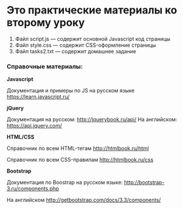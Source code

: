 # Это практические материалы ко второму уроку

1. Файл script.js — содержит основной Javascript код страницы 
2. Файл style.css — содержит CSS-оформление страницы 
3. Файл tasks2.txt — содержит домашнее задание

### Справочные материалы:

**Javascript**

Документация и примеры по JS на русском языке
https://learn.javascript.ru/

**jQuery**

Документация на русском: http://jquerybook.ru/api/
На английском: https://api.jquery.com/

**HTML/CSS**

Справочник по всем HTML-тегам
http://htmlbook.ru/html

Справочник по всем CSS-правилам
http://htmlbook.ru/css


**Bootstrap**

Документация по Boostrap на русском языке: http://bootstrap-3.ru/components.php

На английском http://getbootstrap.com/docs/3.3/components/

 
 
